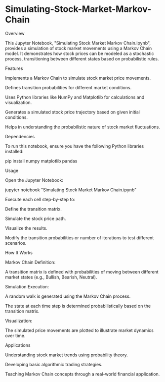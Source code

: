 # Simulating-Stock-Market-Markov-Chain

Overview

This Jupyter Notebook, "Simulating Stock Market Markov Chain.ipynb", provides a simulation of stock market movements using a Markov Chain model. It demonstrates how stock prices can be modeled as a stochastic process, transitioning between different states based on probabilistic rules.

Features

Implements a Markov Chain to simulate stock market price movements.

Defines transition probabilities for different market conditions.

Uses Python libraries like NumPy and Matplotlib for calculations and visualization.

Generates a simulated stock price trajectory based on given initial conditions.

Helps in understanding the probabilistic nature of stock market fluctuations.

Dependencies

To run this notebook, ensure you have the following Python libraries installed:

pip install numpy matplotlib pandas

Usage

Open the Jupyter Notebook:

jupyter notebook "Simulating Stock Market Markov Chain.ipynb"

Execute each cell step-by-step to:

Define the transition matrix.

Simulate the stock price path.

Visualize the results.

Modify the transition probabilities or number of iterations to test different scenarios.

How It Works

Markov Chain Definition:

A transition matrix is defined with probabilities of moving between different market states (e.g., Bullish, Bearish, Neutral).

Simulation Execution:

A random walk is generated using the Markov Chain process.

The state at each time step is determined probabilistically based on the transition matrix.

Visualization:

The simulated price movements are plotted to illustrate market dynamics over time.

Applications

Understanding stock market trends using probability theory.

Developing basic algorithmic trading strategies.

Teaching Markov Chain concepts through a real-world financial application.
